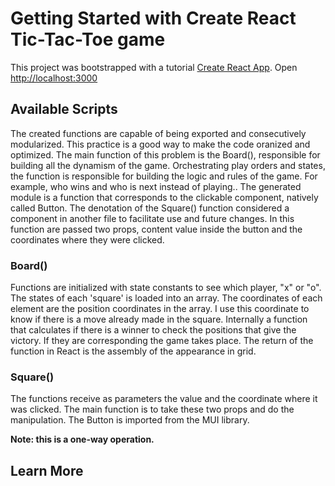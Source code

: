 # Getting Started with Create React Tic-Tac-Toe game

This project was bootstrapped with a tutorial [Create React App](https://react.dev/learn/tutorial-tic-tac-toe).
Open [http://localhost:3000](http://localhost:3000) 

## Available Scripts

The created functions are capable of being exported and consecutively modularized. This practice is a good way to make the code oranized and optimized.
The main function of this problem is the Board(), responsible for building all the dynamism of the game. Orchestrating play orders and states, the function is responsible for building the logic and rules of the game. For example, who wins and who is next instead of playing..
The generated module is a function that corresponds to the clickable component, natively called Button. The denotation of the Square() function considered a component in another file to facilitate use and future changes. In this function are passed two props, content value inside the button and the coordinates where they were clicked.      

### Board()

Functions are initialized with state constants to see which player, "x" or "o". The states of each 'square' is loaded into an array. The coordinates of each element are the position coordinates in the array. I use this coordinate to know if there is a move already made in the square. 
Internally a function that calculates if there is a winner to check the positions that give the victory. If they are corresponding the game takes place. 
The return of the function in React is the assembly of the appearance in grid.    

### Square()

 The functions receive as parameters the value and the coordinate where it was clicked. The main function is to take these two props and do the manipulation. The Button is imported from the MUI library. 


**Note: this is a one-way operation.**



## Learn More
